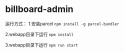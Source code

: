 # billboard-admin

运行方式：
1.安装parcel
   `npm install -g parcel-bundler`

2.webapp目录下运行
   `npm install`

3.webapp目录下运行
   `npm run start`
